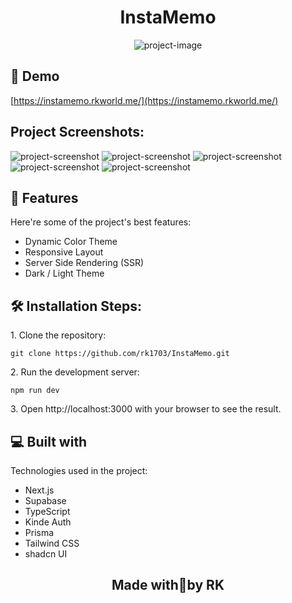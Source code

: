 <h1 align="center" id="title">InstaMemo</h1>

<p align="center"><img src="https://socialify.git.ci/rk1703/InstaMemo/image?description=1&amp;forks=1&amp;language=1&amp;name=1&amp;owner=1&amp;pattern=Solid&amp;stargazers=1&amp;theme=Light" alt="project-image"></p>

<h2>🚀 Demo</h2>

[https://instamemo.rkworld.me/](https://instamemo.rkworld.me/)

<h2>Project Screenshots:</h2>

<img src="https://i.postimg.cc/7LDWr4W4/main-dark.png" alt="project-screenshot">

<img src="https://i.postimg.cc/nLkwHWyD/main-light.png" alt="project-screenshot">

<img src="https://i.postimg.cc/9MQgzp2N/de-light.png" alt="project-screenshot">

<img src="https://i.postimg.cc/hvJC1tfL/add-light.png" alt="project-screenshot">

<img src="https://i.postimg.cc/HsyZJjGH/df-light.png" alt="project-screenshot">

  
  
<h2>🧐 Features</h2>

Here're some of the project's best features:

*   Dynamic Color Theme
*   Responsive Layout
*   Server Side Rendering (SSR)
*   Dark / Light Theme

<h2>🛠️ Installation Steps:</h2>

<p>1. Clone the repository:</p>

``
git clone https://github.com/rk1703/InstaMemo.git
``

<p>2. Run the development server:</p>

``
npm run dev
``

<p>3. Open http://localhost:3000 with your browser to see the result.</p>

  
  
<h2>💻 Built with</h2>

Technologies used in the project:

*   Next.js
*   Supabase
*   TypeScript
*   Kinde Auth
*   Prisma
*   Tailwind CSS
*   shadcn UI

<h2 align="center">Made with💖by RK</h2>  
